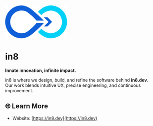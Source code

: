 <p align="left">
  <img src="./logo-flat.svg" alt="in8" width="200">
</p>

# in8
**Innate innovation, infinite impact.**

in8 is where we design, build, and refine the software behind **in8.dev**.  
Our work blends intuitive UX, precise engineering, and continuous improvement.

## 🌐 Learn More
- Website: [https://in8.dev](https://in8.dev)
